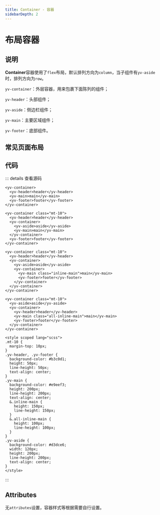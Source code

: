 ```yaml
---
title: Container - 容器
sidebarDepth: 2
---
```


# 布局容器

## 说明
**Container**容器使用了`flex`布局，默认排列方向为`column`，当子组件有`yv-aside`时，排列方向为`row`。

`yv-container`：外层容器，用来包裹下面陈列的组件；

`yv-header`：头部组件；

`yv-aside`：侧边栏组件；

`yv-main`：主要区域组件；

`yv-footer`：底部组件。

## 常见页面布局

<ClientOnly><container-demo></container-demo></ClientOnly>

## 代码

::: details 查看源码
```vue
<yv-container>
  <yv-header>header</yv-header>
  <yv-main>main</yv-main>
  <yv-footer>footer</yv-footer>
</yv-container>

<yv-container class="mt-10">
  <yv-header>header</yv-header>
  <yv-container>
    <yv-aside>aside</yv-aside>
    <yv-main>main</yv-main>
  </yv-container>
  <yv-footer>footer</yv-footer>
</yv-container>

<yv-container class="mt-10">
  <yv-header>header</yv-header>
  <yv-container>
    <yv-aside>aside</yv-aside>
    <yv-container>
      <yv-main class="inline-main">main</yv-main>
      <yv-footer>footer</yv-footer>
    </yv-container>
  </yv-container>
</yv-container>

<yv-container class="mt-10">
  <yv-aside>aside</yv-aside>
  <yv-container>
    <yv-header>header</yv-header>
    <yv-main class="all-inline-main">main</yv-main>
    <yv-footer>footer</yv-footer>
  </yv-container>
</yv-container>

<style scoped lang="scss">
.mt-10 {
  margin-top: 10px;
}
.yv-header, .yv-footer {
  background-color: #b3c0d1;
  height: 50px;
  line-height: 50px;
  text-align: center;
}
.yv-main {
  background-color: #e9eef3;
  height: 200px;
  line-height: 200px;
  text-align: center;
  &.inline-main {
    height: 150px;
    line-height: 150px;
  }
  &.all-inline-main {
    height: 100px;
    line-height: 100px;
  }
}
.yv-aside {
  background-color: #d3dce6;
  width: 120px;
  height: 200px;
  line-height: 200px;
  text-align: center;
}
</style>
```
:::

## Attributes

无`attributes`设置，容器样式等根据需要自行设置。